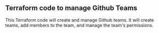 ## Terraform code to manage Github Teams

This Terraform code will create and manage Github teams. It will create teams, add members to the team, and manage the team's permissions.
